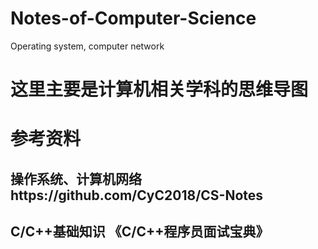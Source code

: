 # Notes-of-Computer-Science
Operating system, computer network


#  这里主要是计算机相关学科的思维导图

#  参考资料

## 操作系统、计算机网络https://github.com/CyC2018/CS-Notes
## C/C++基础知识 《C/C++程序员面试宝典》
